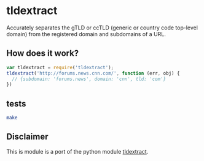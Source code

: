 # tldextract

Accurately separates the gTLD or ccTLD (generic or country code
top-level domain) from the registered domain and subdomains of a URL.

## How does it work?

``` javascript
var tldextract = require('tldextract');
tldextract('http://forums.news.cnn.com/', function (err, obj) {
  // {subdomain: 'forums.news', domain: 'cnn', tld: 'com'}
})
```

## tests

``` bash
make
```

## Disclaimer

This is module is a port of the python module [tldextract](https://github.com/john-kurkowski/tldextract).
